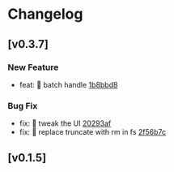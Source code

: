 # Changelog

## [v0.3.7]

### New Feature

- feat: 🎸 batch handle [1b8bbd8](https://github.com/huangjien/jenkins-log-reader/commit/1b8bbd80069a2f07a5462d8336b89468854879cf)

### Bug Fix

- fix: 🐛 tweak the UI [20293af](https://github.com/huangjien/jenkins-log-reader/commit/20293aff619a31f7f01c08af48dc874a79234d4c)
- fix: 🐛 replace truncate with rm in fs [2f56b7c](https://github.com/huangjien/jenkins-log-reader/commit/2f56b7c2cdba1e57b27e59f1c8e0987583cb55d1)
## [v0.1.5]
